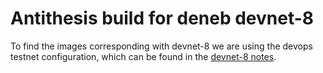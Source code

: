 # Antithesis build for deneb devnet-8

To find the images corresponding with devnet-8 we are using the devops testnet configuration, which can be found in the [devnet-8 notes](https://notes.ethereum.org/@ethpandaops/dencun-devnet-9).